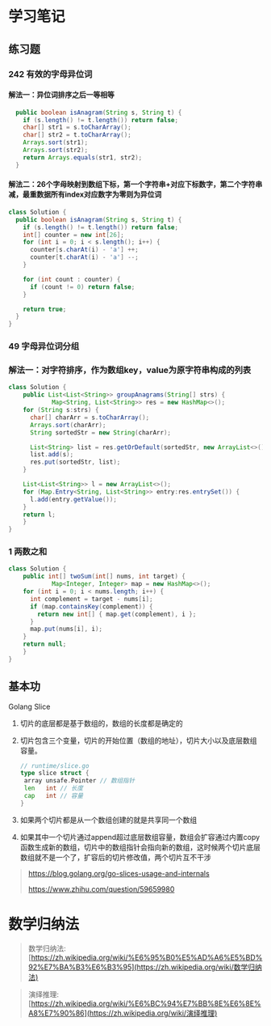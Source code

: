 # 学习笔记

## 练习题

### 242 有效的字母异位词

#### 解法一：异位词排序之后一等相等

```java
  public boolean isAnagram(String s, String t) {
    if (s.length() != t.length()) return false;
    char[] str1 = s.toCharArray();
    char[] str2 = t.toCharArray();
    Arrays.sort(str1);
    Arrays.sort(str2);
    return Arrays.equals(str1, str2);
  }
```

#### 解法二：26个字母映射到数组下标，第一个字符串+对应下标数字，第二个字符串减，最重数据所有index对应数字为零则为异位词

```java
class Solution {
  public boolean isAnagram(String s, String t) {
    if (s.length() != t.length()) return false;
    int[] counter = new int[26];
    for (int i = 0; i < s.length(); i++) {
      counter[s.charAt(i) - 'a'] ++;
      counter[t.charAt(i) - 'a'] --;
    }

    for (int count : counter) {
      if (count != 0) return false;
    }

    return true;
  }
}
```

### 49 字母异位词分组

### 解法一：对字符排序，作为数组key，value为原字符串构成的列表

```java
class Solution {
    public List<List<String>> groupAnagrams(String[] strs) {
            Map<String, List<String>> res = new HashMap<>();
    for (String s:strs) {
      char[] charArr = s.toCharArray();
      Arrays.sort(charArr);
      String sortedStr = new String(charArr);

      List<String> list = res.getOrDefault(sortedStr, new ArrayList<>());
      list.add(s);
      res.put(sortedStr, list);
    }

    List<List<String>> l = new ArrayList<>();
    for (Map.Entry<String, List<String>> entry:res.entrySet()) {
      l.add(entry.getValue());
    }
    return l;
    }
}
```

### 1 两数之和

````java
class Solution {
    public int[] twoSum(int[] nums, int target) {
            Map<Integer, Integer> map = new HashMap<>();
    for (int i = 0; i < nums.length; i++) {
      int complement = target - nums[i];
      if (map.containsKey(complement)) {
        return new int[] { map.get(complement), i };
      }
      map.put(nums[i], i);
    }
    return null;
    }
}
````

## 基本功

Golang Slice

1. 切片的底层都是基于数组的，数组的长度都是确定的

2. 切片包含三个变量，切片的开始位置（数组的地址），切片大小以及底层数组容量。

   ```go
   // runtime/slice.go
   type slice struct {
   	array unsafe.Pointer // 数组指针
   	len   int // 长度 
   	cap   int // 容量
   }
   ```

3. 如果两个切片都是从一个数组创建的就是共享同一个数组

4. 如果其中一个切片通过append超过底层数组容量，数组会扩容通过内置copy函数生成新的数组，切片中的数组指针会指向新的数组，这时候两个切片底层数组就不是一个了，扩容后的切片修改值，两个切片互不干涉

> https://blog.golang.org/go-slices-usage-and-internals
>
> https://www.zhihu.com/question/59659980

# 数学归纳法

> 数学归纳法:[https://zh.wikipedia.org/wiki/%E6%95%B0%E5%AD%A6%E5%BD%92%E7%BA%B3%E6%B3%95](https://zh.wikipedia.org/wiki/数学归纳法)

> 演绎推理: [https://zh.wikipedia.org/wiki/%E6%BC%94%E7%BB%8E%E6%8E%A8%E7%90%86](https://zh.wikipedia.org/wiki/演绎推理)

